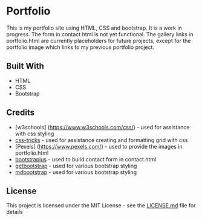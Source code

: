 # Portfolio

This is my portfolio site using HTML, CSS and bootstrap. It is a work in progress. The form in contact.html is not yet functional. The gallery links in portfolio.html are currently placeholders for future projects, except for the portfolio image which links to my previous portfolio project.


## Built With

* HTML
* CSS
* Bootstrap

## Credits

* [w3schools] (https://www.w3schools.com/css/) - used for assistance with css styling
* [css-tricks](https://css-tricks.com/) - used for assistance creating and formatting grid with css
* [Pexels] (https://www.pexels.com/) - used to provide the images in portfolio.html
* [bootstrapius](https://bootstrapious.com/p/how-to-build-a-working-bootstrap-contact-form) - used to build contact form in contact.html
* [getbootstrap](https://getbootstrap.com/) - used for various bootstrap styling
* [mdbootstrap](https://mdbootstrap.com/) - used for various bootstrap styling
## License

This project is licensed under the MIT License - see the [LICENSE.md](LICENSE.md) file for details




